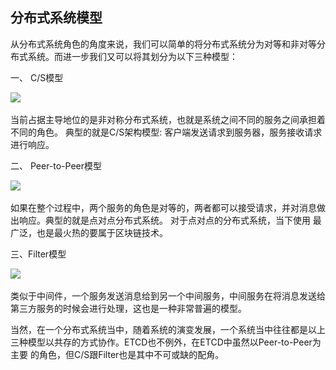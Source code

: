 ## 分布式系统模型

从分布式系统角色的角度来说，我们可以简单的将分布式系统分为对等和非对等分布式系统。而进一步我们又可以将其划分为以下三种模型：

一、 C/S模型

![](https://github.com/csunny/etcd-from-arch-to-souce-code/tree/master/_asserts/images/c_s.jpg)

当前占据主导地位的是非对称分布式系统，也就是系统之间不同的服务之间承担着不同的角色。
典型的就是C/S架构模型: 客户端发送请求到服务器，服务接收请求进行响应。

二、 Peer-to-Peer模型

![](\_asserts\images\peer-to-peer.jpg)

如果在整个过程中，两个服务的角色是对等的，两者都可以接受请求，并对消息做出响应。典型的就是点对点分布式系统。 对于点对点的分布式系统，当下使用
最广泛，也是最火热的要属于区块链技术。

三、Filter模型

![](\_asserts\images\filter.jpg)

类似于中间件，一个服务发送消息给到另一个中间服务，中间服务在将消息发送给第三方服务的时候会进行处理，这也是一种非常普遍的模型。


当然，在一个分布式系统当中，随着系统的演变发展，一个系统当中往往都是以上三种模型以共存的方式协作。ETCD也不例外，在ETCD中虽然以Peer-to-Peer为主要
的角色，但C/S跟Filter也是其中不可或缺的配角。

